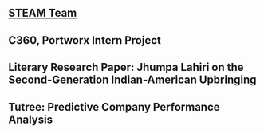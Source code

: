 <!--- For my projects -->

## [STEAM Team](steamteamorg.weebly.com)

## C360, Portworx Intern Project

## Literary Research Paper: Jhumpa Lahiri on the Second-Generation Indian-American Upbringing

## Tutree: Predictive Company Performance Analysis